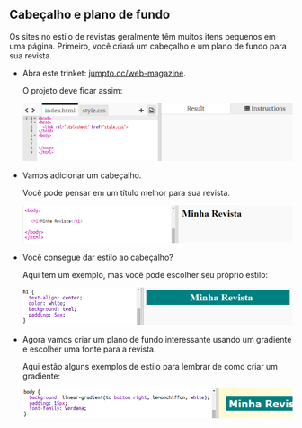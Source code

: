 ## Cabeçalho e plano de fundo

Os sites no estilo de revistas geralmente têm muitos itens pequenos em uma página. Primeiro, você criará um cabeçalho e um plano de fundo para sua revista.

+ Abra este trinket: <a href="http://jumpto.cc/web-magazine" target="_blank">jumpto.cc/web-magazine</a>.
    
    O projeto deve ficar assim:
    
    ![captura de tela](images/magazine-starter.png)

+ Vamos adicionar um cabeçalho.
    
    Você pode pensar em um título melhor para sua revista.
    
    ![screenshot](images/magazine-heading.png)

+ Você consegue dar estilo ao cabeçalho?
    
    Aqui tem um exemplo, mas você pode escolher seu próprio estilo:
    
    ![screenshot](images/magazine-heading-style.png)

+ Agora vamos criar um plano de fundo interessante usando um gradiente e escolher uma fonte para a revista.
    
    Aqui estão alguns exemplos de estilo para lembrar de como criar um gradiente:
    
    ![screenshot](images/magazine-background.png)